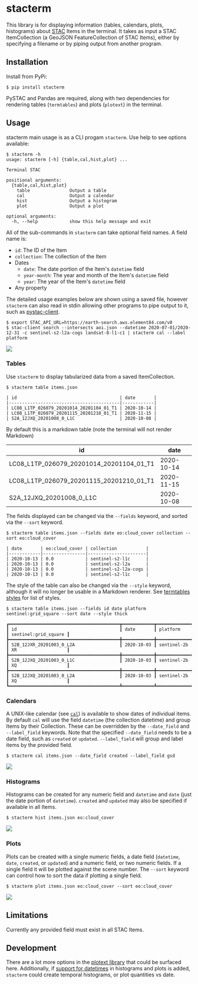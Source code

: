 # stacterm

This library is for displaying information (tables, calendars, plots, histograms) about [STAC](https://stacspec.org/) Items in the terminal. It takes as input a STAC ItemCollection (a GeoJSON FeatureCollection of STAC Items), either by specifying a filename or by piping output from another program.

## Installation

Install from PyPi:

```
$ pip install stacterm
```

PySTAC and Pandas are required, along with two dependencies for rendering tables (`termtables`) and plots (`plotext`) in the terminal.

## Usage

stacterm main usage is as a CLI progam `stacterm`. Use help to see options available:

```
$ stacterm -h
usage: stacterm [-h] {table,cal,hist,plot} ...

Terminal STAC

positional arguments:
  {table,cal,hist,plot}
    table               Output a table
    cal                 Output a calendar
    hist                Output a histogram
    plot                Output a plot

optional arguments:
  -h, --help            show this help message and exit
```

All of the sub-commands in `stacterm` can take optional field names. A field name is:

- `id`: The ID of the Item
- `collection`: The collection of the Item
- Dates
  - `date`: The date portion of the Item's `datetime` field
  - `year-month`: The year and month of the Item's `datetime` field
  - `year`: The year of the Item's `datetime` field
- Any property

The detailed usage examples below are shown using a saved file, however `stacterm` can also read in stdin allowing other programs to pipe output to it, such as [pystac-client](https://github.com/stac-utils/pystac-client).

```
$ export STAC_API_URL=https://earth-search.aws.element84.com/v0
$ stac-client search --intersects aoi.json --datetime 2020-07-01/2020-12-31 -c sentinel-s2-l2a-cogs landsat-8-l1-c1 | stacterm cal --label platform
```

![](images/cal.png)


### Tables

Use `stacterm` to display tabularized data from a saved ItemCollection.

```
$ stacterm table items.json

| id                                       | date       |
|------------------------------------------|------------|
| LC08_L1TP_026079_20201014_20201104_01_T1 | 2020-10-14 |
| LC08_L1TP_026079_20201115_20201210_01_T1 | 2020-11-15 |
| S2A_12JXQ_20201008_0_L1C                 | 2020-10-08 |
```

By default this is a markdown table (note the terminal will not render Markdown)

| id                                       | date       |
|------------------------------------------|------------|
| LC08_L1TP_026079_20201014_20201104_01_T1 | 2020-10-14 |
| LC08_L1TP_026079_20201115_20201210_01_T1 | 2020-11-15 |
| S2A_12JXQ_20201008_0_L1C                 | 2020-10-08 |

The fields displayed can be changed via the `--fields` keyword, and sorted via the `--sort` keyword.

```
$ stacterm table items.json --fields date eo:cloud_cover collection --sort eo:cloud_cover

| date       | eo:cloud_cover | collection           |
|------------|----------------|----------------------|
| 2020-10-13 | 0.0            | sentinel-s2-l1c      |
| 2020-10-13 | 0.0            | sentinel-s2-l2a      |
| 2020-10-13 | 0.0            | sentinel-s2-l2a-cogs |
| 2020-10-13 | 0.0            | sentinel-s2-l1c      |
```

The style of the table can also be changed via the `--style` keyword, although it will no longer be usable in a Markdown renderer. See [termtables styles](https://github.com/nschloe/termtables/blob/master/termtables/styles.py) for list of styles.

```
$ stacterm table items.json --fields id date platform sentinel:grid_square --sort date --style thick

┏━━━━━━━━━━━━━━━━━━━━━━━━━━━━━━━━━━━━━━━━━━┳━━━━━━━━━━━━┳━━━━━━━━━━━━━┳━━━━━━━━━━━━━━━━━━━━━━┓
┃ id                                       ┃ date       ┃ platform    ┃ sentinel:grid_square ┃
┣━━━━━━━━━━━━━━━━━━━━━━━━━━━━━━━━━━━━━━━━━━╋━━━━━━━━━━━━╋━━━━━━━━━━━━━╋━━━━━━━━━━━━━━━━━━━━━━┫
┃ S2B_12JXR_20201003_0_L2A                 ┃ 2020-10-03 ┃ sentinel-2b ┃ XR                   ┃
┣━━━━━━━━━━━━━━━━━━━━━━━━━━━━━━━━━━━━━━━━━━╋━━━━━━━━━━━━╋━━━━━━━━━━━━━╋━━━━━━━━━━━━━━━━━━━━━━┫
┃ S2B_12JXQ_20201003_0_L1C                 ┃ 2020-10-03 ┃ sentinel-2b ┃ XQ                   ┃
┣━━━━━━━━━━━━━━━━━━━━━━━━━━━━━━━━━━━━━━━━━━╋━━━━━━━━━━━━╋━━━━━━━━━━━━━╋━━━━━━━━━━━━━━━━━━━━━━┫
┃ S2B_12JXQ_20201003_0_L2A                 ┃ 2020-10-03 ┃ sentinel-2b ┃ XQ                   ┃
┗━━━━━━━━━━━━━━━━━━━━━━━━━━━━━━━━━━━━━━━━━━┻━━━━━━━━━━━━┻━━━━━━━━━━━━━┻━━━━━━━━━━━━━━━━━━━━━━┛
```

### Calendars

A UNIX-like calendar (see [`cal`](https://en.wikipedia.org/wiki/Cal_(Unix))) is available to show dates of individual items. By default `cal` will use the field `datetime` (the collection datetime) and group Items by their Collection. These can be overridden by the `--date_field` and `--label_field` keywords. Note that the specified `--date_field` needs to be a date field, such as `created` or `updated`.  `--label_field` will group and label items by the provided field.

```
$ stacterm cal items.json --date_field created --label_field gsd
```

![](images/cal2.png)

### Histograms

Histograms can be created for any numeric field and `datetime` and `date` (just the date portion of `datetime`). `created` and `updated` may also be specified if available in all Items.

```
$ stacterm hist items.json eo:cloud_cover
```

![](images/hist.png)

### Plots

Plots can be created with a single numeric fields, a date field (`datetime`, `date`, `created`, or `updated`) and a numeric field, or two numeric fields. If a single field it will be plotted against the scene number. The `--sort` keyword can control how to sort the data if plotting a single field.

```
$ stacterm plot items.json eo:cloud_cover --sort eo:cloud_cover
```

![](images/plot.png)


## Limitations

Currently any provided field must exist in all STAC Items.


## Development

There are a lot more options in the [plotext library](https://github.com/piccolomo/plotext) that could be surfaced here. Additionally, if [support for datetimes](https://github.com/piccolomo/plotext/issues/7) in histograms and plots is added, `stacterm` could create temporal histograms, or plot quantities vs date.
